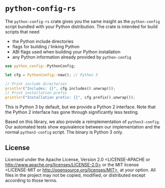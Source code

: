 # `python-config-rs`

The `python-config-rs` crate gives you the same insight as
the `python-config` script bundled with your Python distribution.
The crate is intended for build scripts that need

- the Python include directories
- flags for building / linking Python
- ABI flags used when building your Python installation
- any Python information already provided by `python-config`

```rust
use python_config::PythonConfig;

let cfg = PythonConfig::new(); // Python 3

// Print include directories
println!("Includes: {}", cfg.includes().unwrap());
// Print installation prefix
println!("Installation prefix: {}", cfg.prefix().unwrap());
```

This is Python 3 by default, but we provide a Python 2
interface. Note that the Python 2 interface has gone through
significantly less testing.

Based on this library, we also provide a reimplementation
of `python3-config`. Our automated tests show equivalence
between our implementation and the normal `python3-config`
script. The binary is Python 3 only.

## License

Licensed under the Apache License, Version 2.0 <LICENSE-APACHE or
http://www.apache.org/licenses/LICENSE-2.0> or the MIT license
<LICENSE-MIT or http://opensource.org/licenses/MIT>, at your
option. All files in the project may not be copied, modified, or
distributed except according to those terms.